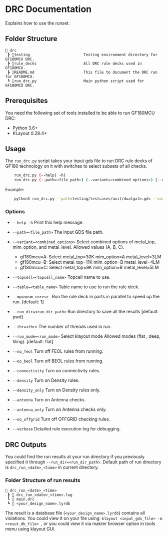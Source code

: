 # DRC Documentation

Explains how to use the runset.

## **Folder Structure**

```text
📁 drc
 ┣ 📁testing                        Testing environment directory for GF180MCU DRC. 
 ┣ 📁rule_decks                     All DRC rule decks used in GF180MCU.
 ┣ 📜README.md                      This file to document the DRC run for GF180MCU.
 ┗ 📜run_drc.py                     Main python script used for GF180MCU DRC.
 ```

## **Prerequisites**
You need the following set of tools installed to be able to run GF180MCU DRC:
- Python 3.6+
- KLayout 0.28.4+

## **Usage**

The `run_drc.py` script takes your input gds file to run DRC rule decks of GF180 technology on it with switches to select subsets of all checks. 

```bash
    run_drc.py (--help| -h)
    run_drc.py (--path=<file_path>) (--variant=<combined_options>) [--verbose] [--table=<table_name>]... [--mp=<num_cores>] [--run_dir=<run_dir_path>] [--topcell=<topcell_name>] [--thr=<thr>] [--run_mode=<run_mode>] [--no_feol] [--no_beol] [--connectivity] [--density] [--density_only] [--antenna] [--antenna_only] [--no_offgrid]
```

Example:

```bash
    python3 run_drc.py --path=testing/testcases/unit/dualgate.gds --variant=C --table=dualgate --run_mode=deep --no_offgrid
```

### Options

- `--help -h`                           Print this help message.

- `--path=<file_path>`                  The input GDS file path.

- `--variant=<combined_options>`        Select combined options of metal_top, mim_option, and metal_level. Allowed values (A, B, C).
  - gf180mcu=A: Select  metal_top=30K  mim_option=A  metal_level=3LM
  - gf180mcu=B: Select  metal_top=11K  mim_option=B  metal_level=4LM
  - gf180mcu=C: Select  metal_top=9K   mim_option=B  metal_level=5LM

- `--topcell=<topcell_name>`            Topcell name to use.

- `--table=<table_name>`                Table name to use to run the rule deck.

- `--mp=<num_cores> `                   Run the rule deck in parts in parallel to speed up the run. [default: 1]

- `--run_dir=<run_dir_path>`            Run directory to save all the results [default: pwd]

- `--thr=<thr>`                         The number of threads used in run.

- `--run_mode=<run_mode>`               Select klayout mode Allowed modes (flat , deep, tiling). [default: flat]

- `--no_feol`                           Turn off FEOL rules from running.

- `--no_beol`                           Turn off BEOL rules from running.

- `--connectivity`                      Turn on connectivity rules.

- `--density`                           Turn on Density rules.

- `--density_only`                      Turn on Density rules only.

- `--antenna`                           Turn on Antenna checks.

- `--antenna_only`                      Turn on Antenna checks only.

- `--no_offgrid`                        Turn off OFFGRID checking rules.

- `--verbose`                           Detailed rule execution log for debugging.


## **DRC Outputs**

You could find the run results at your run directory if you previously specified it through `--run_dir=<run_dir_path>`. Default path of run directory is `drc_run_<date>_<time>` in current directory.

### Folder Structure of run results

```text
📁 drc_run_<date>_<time>
 ┣ 📜 drc_run_<date>_<time>.log
 ┗ 📜 main.drc
 ┗ 📜 <your_design_name>.lyrdb
 ```

The result is a database file (`<your_design_name>.lyrdb`) contains all violations. 
You could view it on your file using: `klayout <input_gds_file> -m <resut_db_file> `, or you could view it via makrer browser option in tools menu using klayout GUI.

